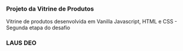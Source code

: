 ### Projeto da Vitrine de Produtos

Vitrine de produtos desenvolvida em Vanilla Javascript, HTML e CSS - Segunda etapa do desafio

### LAUS DEO
